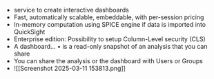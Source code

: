 - service to create interactive dashboards
- Fast, automatically scalable, embeddable, with per-session pricing
- In-memory computation using SPICE engine if data is imported into QuickSight
- Enterprise edition: Possibility to setup Column-Level security (CLS)
- A dashboard… • is a read-only snapshot of an analysis that you can share
- You can share the analysis or the dashboard with Users or Groups
- ![[Screenshot 2025-03-11 153813.png]]